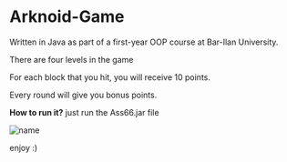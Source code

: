 # Arknoid-Game
Written in Java as part of a first-year OOP course at Bar-Ilan University.

There are four levels in the game

For each block that you hit, you will receive 10 points.

Every round will give you bonus points.

**How to run it?** 
just run the Ass66.jar file

![name](https://github.com/omerabargel8/Arknoid-Game/blob/master/src/gameover.png?raw=true)

enjoy :)
